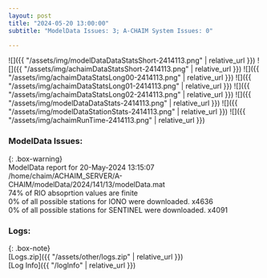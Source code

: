 ```yaml
---
layout: post
title: "2024-05-20 13:00:00"
subtitle: "ModelData Issues: 3; A-CHAIM System Issues: 0"

---
```


![]({{ "/assets/img/modelDataDataStatsShort-2414113.png" | relative_url }})
![]({{ "/assets/img/achaimDataStatsShort-2414113.png" | relative_url }})
![]({{ "/assets/img/achaimDataStatsLong00-2414113.png" | relative_url }})
![]({{ "/assets/img/achaimDataStatsLong01-2414113.png" | relative_url }})
![]({{ "/assets/img/achaimDataStatsLong02-2414113.png" | relative_url }})
![]({{ "/assets/img/modelDataDataStats-2414113.png" | relative_url }})
![]({{ "/assets/img/modelDataStationStats-2414113.png" | relative_url }})
![]({{ "/assets/img/achaimRunTime-2414113.png" | relative_url }})


### ModelData Issues:  
  
{: .box-warning}  
 ModelData report for 20-May-2024 13:15:07   
 /home/chaim/ACHAIM_SERVER/A-CHAIM/modelData/2024/141/13/modelData.mat   
 74% of RIO absoprtion values are finite   
 0% of all possible stations for IONO were downloaded. x4636   
 0% of all possible stations for SENTINEL were downloaded. x4091   
  


### Logs:  
  
{: .box-note}  
[Logs.zip]({{ "/assets/other/logs.zip" | relative_url }})  
[Log Info]({{ "/logInfo" | relative_url }})  
